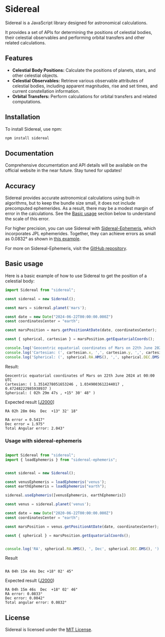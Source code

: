 # Sidereal

Sidereal is a JavaScript library designed for astronomical calculations. 

It provides a set of APIs for determining the positions of celestial bodies, their celestial observables and performing orbital transfers and other related calculations.

## Features

- **Celestial Body Positions:** Calculate the positions of planets, stars, and other celestial objects.
- **Celestial Observables:** Retrieve various observable attributes of celestial bodies, including apparent magnitudes, rise and set times, and current constellation information.
- **Orbital Transfers:** Perform calculations for orbital transfers and related computations.


## Installation

To install Sidereal, use npm:

```bash
npm install sidereal
```



## Documentation

Comprehensive documentation and API details will be available on the official website in the near future. Stay tuned for updates!


## Accuracy

Sidereal provides accurate astronomical calculations using built-in algorithms, but to keep the bundle size small, it does not include precomputed ephemerides. As a result, there may be a modest margin of error in the calculations. See the [Basic usage](#basic-usage) section below to understand the scale of this error.

For higher precision, you can use Sidereal with [Sidereal-Ephemeris](https://github.com/siderealjs/sidereal-ephemeris), which incorporates JPL ephemerides. Together, they can achieve errors as small as 0.0832° as shown in [this example](#fff).

For more on Sidereal-Ephemeris, visit the [GitHub repository](https://github.com/siderealjs/sidereal-ephemeris).


## Basic usage

Here is a basic example of how to use Sidereal to get the position of a celestial body:

```javascript
import Sidereal from "sidereal";

const sidereal = new Sidereal();

const mars = sidereal.planet('mars');

const date = new Date("2024-06-22T00:00:00.000Z")
const coordinatesCenter = "earth";

const marsPosition = mars.getPositionAtDate(date, coordinatesCenter);

const { spherical, cartesian } = marsPosition.getEquatorialCoords();

console.log('Geocentric equatorial coordinates of Mars on 22th June 2024 at 00:00 UTC');
console.log('Cartesian: (', cartesian.x, ',', cartesian.y, ',', cartesian.z, ')' )
console.log('Spherical: (', spherical.RA.HMS(), ',', spherical.DEC.DMS(), ')' )

```

Result:
```
Geocentric equatorial coordinates of Mars on 22th June 2024 at 00:00 UTC
Cartesian: ( 1.3514278051653246 , 1.0349003612244017 , 0.47248222985938937 )
Spherical: ( 02h 29m 47s , +15° 30' 48" )
```
Expected result [[J2000](https://theskylive.com/planetarium?objects=sun-moon-mars-venus-neptune-mercury-jupiter-saturn-uranus-pluto&localdata=51.4887%7C-0.5273%7CColnbrook%2C+United+Kingdom%7CEurope%2FLondon%7C0&obj=mars&h=23&m=00&date=2024-06-21#ra|2.4677966786519114|dec|13.53825650888569|fov|50)]
```
RA 02h 28m 04s  Dec  +13° 32' 18"

RA error = 0.5417°
Dec error = 1.975°
Total Angular error: 2.043°
```


### Usage with sidereal-ephemeris

```javascript

import Sidereal from "sidereal";
import { loadEphemeris } from "sidereal-ephemeris";


const sidereal = new Sidereal();

const venusEphemeris = loadEphemeris('venus');
const earthEphemeris = loadEphemeris("earth");

sidereal.useEphemeris([venusEphemeris, earthEphemeris])

const venus = sidereal.planet('venus');

const date = new Date("2020-06-22T00:00:00.000Z")
const coordinatesCenter = "earth";

const marsPosition = venus.getPositionAtDate(date, coordinatesCenter);

const { spherical } = marsPosition.getEquatorialCoords();


console.log('RA', spherical.RA.HMS(), ', Dec', spherical.DEC.DMS(), ')' )
```

Result
```

RA 04h 15m 44s Dec +18° 02' 45" 

```

Expected result ([J2000](https://theskylive.com/planetarium?objects=sun-moon-venus-neptune-mars-mercury-jupiter-saturn-uranus-pluto&localdata=51.4887%7C-0.5273%7CColnbrook%2C+United+Kingdom%7CEurope%2FLondon%7C0&obj=venus&h=23&m=00&date=2020-06-21#ra|4.262867489688309|dec|18.04620603036221|fov|NaN))
```
RA 04h 15m 46s  Dec  +18° 02' 46"
RA error: 0.0833°
Dec error: 0.0042°
Total angular error: 0.0832°
```

## License

Sidereal is licensed under the [MIT License](https://github.com/siderealjs/sidereal?tab=MIT-1-ov-file#readme).